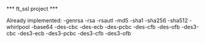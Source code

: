 *** ft_ssl project ***

Already implemented:
-genrsa
-rsa
-rsautl
-md5
-sha1
-sha256
-sha512
-whirlpool
-base64
-des-cbc
-des-ecb 
-des-pcbc
-des-cfb
-des-ofb
-des3-cbc
-des3-ecb
-des3-pcbc
-des3-cfb
-des3-ofb
